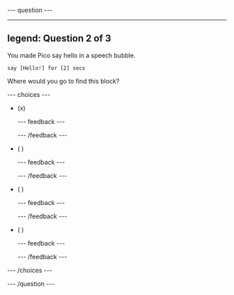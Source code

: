 \--- question ---

---

## legend: Question 2 of 3

You made Pico say hello in a speech bubble.

```blocks3
say [Hello!] for [2] secs
```

Where would you go to find this block?

\--- choices ---

- (x)

  \--- feedback ---

  \--- /feedback ---

- ( )

  \--- feedback ---

  \--- /feedback ---

- ( )

  \--- feedback ---

  \--- /feedback ---

- ( )

  \--- feedback ---

  \--- /feedback ---

\--- /choices ---

\--- /question ---
